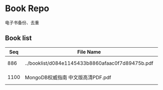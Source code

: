 Book Repo
=========

电子书备份、去重

Book list
---------

| Seq | File Name | Size | MD5 |
| --- | --------- | ---- | --- |
| 886 | ../booklist/d084e1145433b8860afaac0f7d89475b.pdf | 10.0 MB | d084e1145433b8860afaac0f7d89475b | 
| 1100 | MongoDB权威指南 中文版高清PDF.pdf | 10.0 MB | d084e1145433b8860afaac0f7d89475b | 

